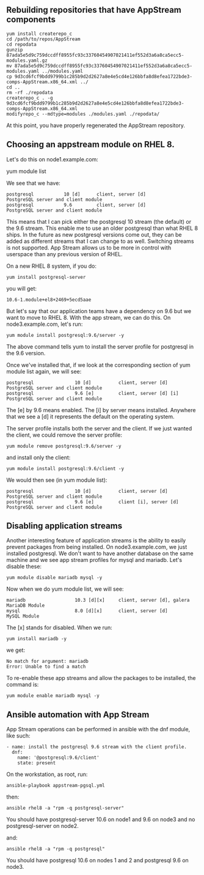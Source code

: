 ## Rebuilding repositories that have AppStream components

~~~
yum install createrepo_c
cd /path/to/repos/AppStream
cd repodata
gunzip 87ada5e5d9c759dccdff8955fc93c33760454907021411ef552d3a6a8ca5ecc5-modules.yaml.gz
mv 87ada5e5d9c759dccdff8955fc93c33760454907021411ef552d3a6a8ca5ecc5-modules.yaml ../modules.yaml
cp 9d3cd6fcf9bdd9799b1c285b9d2d2627a8e4e5cd4e126bbfa8d8efea1722bde3-comps-AppStream.x86_64.xml ../
cd ..
rm -rf ./repodata
createrepo_c . -g 9d3cd6fcf9bdd9799b1c285b9d2d2627a8e4e5cd4e126bbfa8d8efea1722bde3-comps-AppStream.x86_64.xml
modifyrepo_c --mdtype=modules ./modules.yaml ./repodata/
~~~

At this point, you have properly regenerated the AppStream repository.

## Choosing an appstream module on RHEL 8. 

Let's do this on node1.example.com:

yum module list

We see that we have:

~~~
postgresql           10 [d]      client, server [d]          PostgreSQL server and client module
postgresql           9.6         client, server [d]          PostgreSQL server and client module
~~~

This means that I can pick either the postgresql 10 stream (the default) or the 9.6 stream. This enable me to use an older postgresql than what RHEL 8 ships. In the future as new postgresql versions come out, they can be added as different streams that I can change to as well. Switching streams is not supported. App Stream allows us to be more in control with userspace than any previous version of RHEL.

On a new RHEL 8 system, if you do:

~~~
yum install postgresql-server
~~~

you will get:

~~~
10.6-1.module+el8+2469+5ecd5aae
~~~

But let's say that our application teams have a dependency on 9.6 but we want to move to RHEL 8. With the app stream, we can do this. On node3.example.com, let's run:

~~~
yum module install postgresql:9.6/server -y
~~~

The above command tells yum to install the server profile for postgresql in the 9.6 version.

Once we've installed that, if we look at the corresponding section of yum module list again, we will see:

~~~
postgresql               10 [d]          client, server [d]                           PostgreSQL server and client module
postgresql               9.6 [e]         client, server [d] [i]                       PostgreSQL server and client module
~~~

The [e] by 9.6 means enabled. The [i] by server means installed. Anywhere that we see a [d] it represents the default on the operating system.

The server profile installs both the server and the client. If we just wanted the client, we could remove the server profile:

~~~
yum module remove postgresql:9.6/server -y
~~~

and install only the client:

~~~
yum module install postgresql:9.6/client -y
~~~

We would then see (in yum module list):

~~~
postgresql               10 [d]          client, server [d]                           PostgreSQL server and client module
postgresql               9.6 [e]         client [i], server [d]                       PostgreSQL server and client module
~~~

## Disabling application streams

Another interesting feature of application streams is the ability to easily prevent packages from being installed. On node3.example.com, we just installed postgresql. We don't want to have another database on the same machine and we see app stream profiles for mysql and mariadb. Let's disable these:

~~~
yum module disable mariadb mysql -y
~~~

Now when we do yum module list, we will see:

~~~
mariadb                  10.3 [d][x]     client, server [d], galera                   MariaDB Module
mysql                    8.0 [d][x]      client, server [d]                           MySQL Module
~~~

The [x] stands for disabled. When we run:

~~~
yum install mariadb -y
~~~

we get:

~~~
No match for argument: mariadb
Error: Unable to find a match
~~~

To re-enable these app streams and allow the packages to be installed, the command is:

~~~
yum module enable mariadb mysql -y
~~~

## Ansible automation with App Stream

App Stream operations can be performed in ansible with the dnf module, like such:

~~~
- name: install the postgresql 9.6 stream with the client profile.
  dnf:
    name: '@postgresql:9.6/client'
    state: present
~~~

On the workstation, as root, run:

~~~
ansible-playbook appstream-pgsql.yml
~~~

then:

~~~
ansible rhel8 -a "rpm -q postgresql-server"
~~~

You should have postgresql-server 10.6 on node1 and 9.6 on node3 and no postgresql-server on node2.

and:

~~~
ansible rhel8 -a "rpm -q postgresql"
~~~

You should have postgresql 10.6 on nodes 1 and 2 and postgresql 9.6 on node3.
